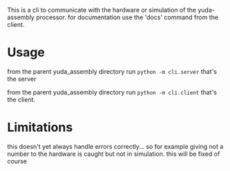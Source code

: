 This is a cli to communicate with the hardware or simulation of the yuda-assembly processor.
for documentation use the 'docs' command from the client.

# Usage
from the parent yuda_assembly directory run `python -m cli.server`
that's the server

from the parent yuda_assembly directory run `python -m cli.client`
that's the client.

# Limitations
this doesn't yet always handle errors correctly... so for example giving not a number to the hardware is caught but not in simulation. this will be fixed of course
